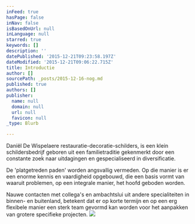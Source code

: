 ```yaml
---
inFeed: true
hasPage: false
inNav: false
isBasedOnUrl: null
inLanguage: null
starred: true
keywords: []
description: ''
datePublished: '2015-12-21T09:23:58.197Z'
dateModified: '2015-12-21T09:06:22.715Z'
title: Introductie
author: []
sourcePath: _posts/2015-12-16-nog.md
published: true
authors: []
publisher:
  name: null
  domain: null
  url: null
  favicon: null
_type: Blurb

---
```

Daniël De Wispelaere restauratie-decoratie-schilders, is een klein schildersbedrijf geboren uit een familietraditie gekenmerkt door een constante zoek naar uitdagingen en gespecialiseerd in diversificatie. 

De 'platgetreden paden' worden angsvallig vermeden. Op die manier is er een enorme kennis en vaardigheid opgebouwd, die een basis vormt van waaruit problemen, op een integrale manier, het hoofd geboden worden. 

Nauwe contacten met collega's en ambachtslui uit andere specialiteiten in binnen- en buitenland, betekent dat er op korte termijn en op een erg flexibele manier een sterk team gevormd kan worden voor het aanpakken van grotere specifieke projecten.
![](https://the-grid-user-content.s3-us-west-2.amazonaws.com/112ab38a-c21b-49ba-a062-3ff1c8fde5ae.jpg)